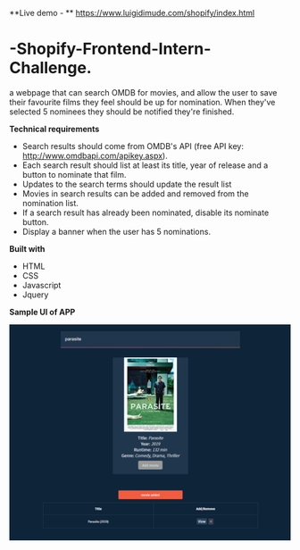 
**Live demo - ** https://www.luigidimude.com/shopify/index.html
# -Shopify-Frontend-Intern-Challenge.
 a webpage that can search OMDB for movies, and allow the user to save their favourite films they feel should be up for nomination. When they've selected 5 nominees they should be notified they're finished.
 
**Technical requirements**
- Search results should come from OMDB's API (free API key: http://www.omdbapi.com/apikey.aspx).
- Each search result should list at least its title, year of release and a button to nominate that film.
- Updates to the search terms should update the result list
- Movies in search results can be added and removed from the nomination list.
- If a search result has already been nominated, disable its nominate button.
- Display a banner when the user has 5 nominations.

**Built with**
- HTML 
- CSS 
- Javascript
- Jquery


**Sample UI of APP**

![](img/sample.PNG)



